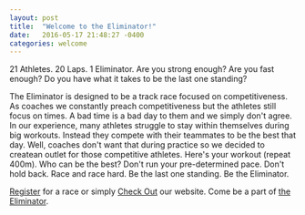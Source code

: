 ```yaml
---
layout: post
title:  "Welcome to the Eliminator!"
date:   2016-05-17 21:48:27 -0400
categories: welcome
---
```

21 Athletes. 20 Laps. 1 Eliminator.
Are you strong enough? Are you fast enough? Do you have what it takes to be the last one standing?

The Eliminator is designed to be a track race focused on competitiveness. As coaches we constantly
preach competitiveness but the athletes still focus on times. A bad time is a bad day to them and
we simply don't agree.
In our experience, many athletes struggle to stay within themselves during big workouts. Instead 
they compete with their teammates to be the best that day. Well, coaches don't want that during 
practice so we decided to createan outlet for those competitive athletes. Here's your workout 
(repeat 400m). Who can be the best? Don't run your pre-determined pace. Don't hold back. Race and
race hard. Be the last one standing. Be the Eliminator.

[Register][register] for a race or simply [Check Out][check out] our website.
Come be a part of [the Eliminator][home page].

[register]: http://www.theeliminatorrace.com/#!register/c24vq
[check out]: http://www.theeliminatorrace.com
[home page]: http://www.theeliminatorrace.com
